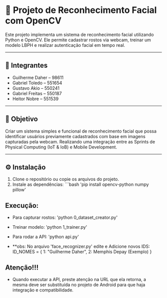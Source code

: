 # 🧠 Projeto de Reconhecimento Facial com OpenCV

Este projeto implementa um sistema de reconhecimento facial utilizando Python e OpenCV. Ele permite cadastrar rostos via webcam, treinar um modelo LBPH e realizar autenticação facial em tempo real.

---

## 👥 Integrantes

- Guilherme Daher – 98611  
- Gabriel Toledo – 551654  
- Gustavo Akio – 550241  
- Gabriel Freitas – 550187  
- Heitor Nobre – 551539
  
---

## 📌 Objetivo

Criar um sistema simples e funcional de reconhecimento facial que possa identificar usuários previamente cadastrados com base em imagens capturadas pela webcam. Realizando uma integração entre as Sprints de Physical Computing (IoT & IoB) e Mobile Development.

---

## ⚙️ Instalação

1. Clone o repositório ou copie os arquivos do projeto.
2. Instale as dependências: ```bash
'pip install opencv-python numpy pillow'


## Execução:

- Para capturar rostos: 'python 0_dataset_creator.py'
- Treinar modelo: 'python 1_trainer.py'
- Para rodar a API: 'python api.py'

- **obs: No arquivo 'face_recognizer.py' edite e Adicione novos IDS:
 ID_NOMES = {
    1: "Guilherme Daher",
    2: Memphis Depay (Exemplo)
}

## Atenção!!!
- Quando executar a API, preste atenção na URL que ela retorna, a mesma deve ser substituída no projeto de Android para que haja integração e compatibilidade.
